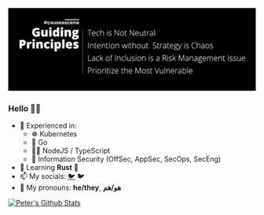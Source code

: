 <img src="https://github.com/pbnj/pbnj/raw/master/causeascene-guiding-principles-twitter-banner.png" />

### Hello 👋🏽

- 💪 Experienced in:
  - ☸️ Kubernetes
  - 🐹 Go
  - 🐢🚀 NodeJS / TypeScript
  - 🔐 Information Security (OffSec, AppSec, SecOps, SecEng)
- 🌱 Learning **Rust** 🦀
- 📫 My socials: [🐦](https://twitter.com/petermbenjamin) 🐦 
- 🙂 My pronouns: **he/they**, **هو/هم**
<!-- - 📄 My website: [pbnj.dev](https://pbnj.dev) -->

[![Peter's Github Stats](https://github-readme-stats.vercel.app/api?username=pbnj)](https://github.com/anuraghazra/github-readme-stats)
